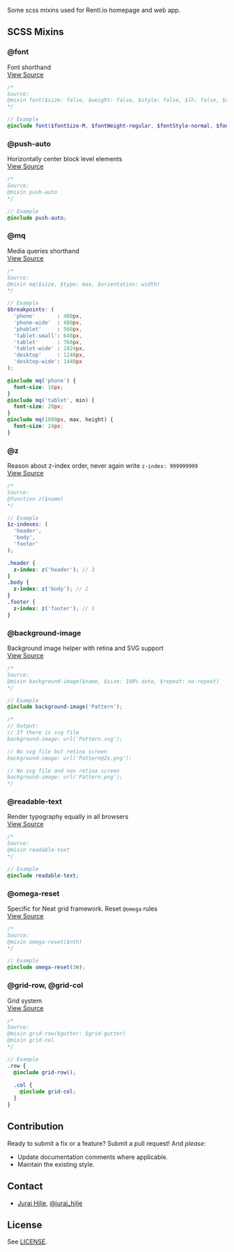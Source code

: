 Some scss mixins used for Rentl.io homepage and web app.

## SCSS Mixins

### @font
Font shorthand
<br>
[View Source](https://github.com/Rentlio/sass-mixins/blob/master/mixins/_font.scss)
```scss
/*
Source:
@mixin font($size: false, $weight: false, $style: false, $lh: false, $colour: false)
*/

// Example
@include font($fontSize-M, $fontWeight-regular, $fontStyle-normal, $fontSpacing-paragraph, $black);
```
### @push-auto
Horizontally center block level elements
<br>
[View Source](https://github.com/Rentlio/sass-mixins/blob/master/mixins/_push-auto.scss)
```scss
/*
Source:
@mixin push-auto
*/

// Example
@include push-auto;
```

### @mq
Media queries shorthand
<br>
[View Source](https://github.com/Rentlio/sass-mixins/blob/master/mixins/_mq.scss)
```scss
/*
Source:
@mixin mq($size, $type: max, $orientation: width)
*/

// Example
$breakpoints: (
  'phone'       : 400px,
  'phone-wide'  : 480px,
  'phablet'     : 560px,
  'tablet-small': 640px,
  'tablet'      : 768px,
  'tablet-wide' : 1024px,
  'desktop'     : 1248px,
  'desktop-wide': 1440px
);

@include mq('phone') {
  font-size: 16px;
}
@include mq('tablet', min) {
  font-size: 20px;
}
@include mq(1000px, max, height) {
  font-size: 24px;
}
```

### @z
Reason about z-index order, never again write `z-index: 999999999`
<br>
[View Source](https://github.com/Rentlio/sass-mixins/blob/master/mixins/_z.scss)
```scss
/*
Source:
@function z($name)
*/

// Example
$z-indexes: (
  'header',
  'body',
  'footer'
);

.header {
  z-index: z('header'); // 3
}
.body {
  z-index: z('body'); // 2
}
.footer {
  z-index: z('footer'); // 1
}
```

### @background-image
Background image helper with retina and SVG support
<br>
[View Source](https://github.com/Rentlio/sass-mixins/blob/master/mixins/_background-image.scss)
```scss
/*
Source:
@mixin background-image($name, $size: 100% auto, $repeat: no-repeat)
*/

// Example
@include background-image('Pattern');

/*
// Output:
// If there is svg file
background-image: url('Pattern.svg');

// No svg file but retina screen
background-image: url('Pattern@2x.png');

// No svg file and non retina screen
background-image: url('Pattern.png');
*/
```

### @readable-text
Render typography equally in all browsers
<br>
[View Source](https://github.com/Rentlio/sass-mixins/blob/master/mixins/_readable-text.scss)
```scss
/*
Source:
@mixin readable-text
*/

// Example
@include readable-text;
```

### @omega-reset
Specific for Neat grid framework. Reset `@omega` rules
<br>
[View Source](https://github.com/Rentlio/sass-mixins/blob/master/mixins/_omega-reset.scss)
```scss
/*
Source:
@mixin omega-reset($nth)
*/

// Example
@include omega-reset(3n);
```

### @grid-row, @grid-col
Grid system
<br>
[View Source](https://github.com/Rentlio/sass-mixins/blob/master/mixins/_grid.scss)
```scss
/*
Source:
@mixin grid-row($gutter: $grid-gutter)
@mixin grid-col
*/

// Example
.row {
  @include grid-row();
  
  .col {
    @include grid-col;
  }
}
```

## Contribution

Ready to submit a fix or a feature? Submit a pull request! And _please_:

- Update documentation comments where applicable.
- Maintain the existing style.

## Contact

- [Juraj Hilje](https://github.com/jurajhilje), [@juraj_hilje](https://twitter.com/juraj_hilje)

## License
See [LICENSE](https://github.com/Rentlio/sass-mixins/blob/master/LICENSE.md).